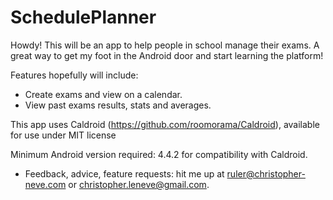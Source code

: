 # SchedulePlanner

Howdy! This will be an app to help people in school manage their exams. A great way to get my foot in the Android door and start learning the platform!

Features hopefully will include:
- Create exams and view on a calendar.
- View past exams results, stats and averages.


This app uses Caldroid (https://github.com/roomorama/Caldroid), available for use under MIT license

Minimum Android version required: 4.4.2 for compatibility with Caldroid. 

- Feedback, advice, feature requests: hit me up at ruler@christopher-neve.com or christopher.leneve@gmail.com.
